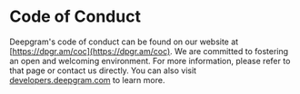 # Code of Conduct

Deepgram's code of conduct can be found on our website at [https://dpgr.am/coc](https://dpgr.am/coc). We are committed to fostering an open and welcoming environment. For more information, please refer to that page or contact us directly. You can also visit [developers.deepgram.com](https://developers.deepgram.com) to learn more.